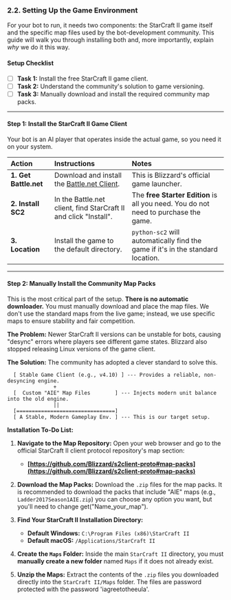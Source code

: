 ### **2.2. Setting Up the Game Environment**

For your bot to run, it needs two components: the StarCraft II game itself and the specific map files used by the bot-development community. This guide will walk you through installing both and, more importantly, explain *why* we do it this way.

#### **Setup Checklist**

-   [ ] **Task 1:** Install the free StarCraft II game client.
-   [ ] **Task 2:** Understand the community's solution to game versioning.
-   [ ] **Task 3:** Manually download and install the required community map packs.

---

#### **Step 1: Install the StarCraft II Game Client**

Your bot is an AI player that operates inside the actual game, so you need it on your system.

| Action | Instructions | Notes |
| :--- | :--- | :--- |
| **1. Get Battle.net** | Download and install the [Battle.net Client](https://www.blizzard.com/en-us/apps/battle.net/desktop). | This is Blizzard's official game launcher. |
| **2. Install SC2** | In the Battle.net client, find StarCraft II and click "Install". | The **free Starter Edition** is all you need. You do not need to purchase the game. |
| **3. Location** | Install the game to the default directory. | `python-sc2` will automatically find the game if it's in the standard location. |

---

#### **Step 2: Manually Install the Community Map Packs**

This is the most critical part of the setup. **There is no automatic downloader.** You must manually download and place the map files. We don't use the standard maps from the live game; instead, we use specific maps to ensure stability and fair competition.

**The Problem:** Newer StarCraft II versions can be unstable for bots, causing "desync" errors where players see different game states. Blizzard also stopped releasing Linux versions of the game client.

**The Solution:** The community has adopted a clever standard to solve this.

```
  [ Stable Game Client (e.g., v4.10) ] --- Provides a reliable, non-desyncing engine.
               +
  [  Custom "AIE" Map Files        ] --- Injects modern unit balance into the old engine.
               ||
  [================================]
  [ A Stable, Modern Gameplay Env. ] --- This is our target setup.
```

**Installation To-Do List:**

1.  **Navigate to the Map Repository:** Open your web browser and go to the official StarCraft II client protocol repository's map section:
    *   **[https://github.com/Blizzard/s2client-proto#map-packs](https://github.com/Blizzard/s2client-proto#map-packs)**

2.  **Download the Map Packs:** Download the `.zip` files for the map packs. It is recommended to download the packs that include "AIE" maps (e.g., `Ladder2017Season1AIE.zip`) you can choose any option you want, but you'll need to change get("Name_your_map").
3.  **Find Your StarCraft II Installation Directory:**
    *   **Default Windows:** `C:\Program Files (x86)\StarCraft II`
    *   **Default macOS:** `/Applications/StarCraft II`

4.  **Create the `Maps` Folder:** Inside the main `StarCraft II` directory, you must **manually create a new folder** named `Maps` if it does not already exist.

5.  **Unzip the Maps:** Extract the contents of the `.zip` files you downloaded directly into the `StarCraft II/Maps` folder. The files are password protected with the password 'iagreetotheeula'.



